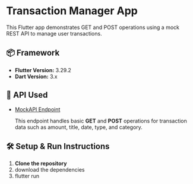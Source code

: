 
# Transaction Manager App

This Flutter app demonstrates GET and POST operations using a mock REST API to manage user transactions.

## 📦 Framework

- **Flutter Version:** 3.29.2
- **Dart Version:** 3.x

## 🔗 API Used

- [MockAPI Endpoint](https://687c7714918b6422432e211d.mockapi.io/api/transactions)

  This endpoint handles basic **GET** and **POST** operations for transaction data such as amount, title, date, type, and category.

## 🛠️ Setup & Run Instructions

1. **Clone the repository**
2. download the dependencies
3. flutter run
  

